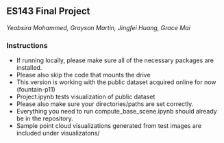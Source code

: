 ## ES143 Final Project
*Yeabsira Mohammed, Grayson Martin, Jingfei Huang, Grace Mai*

### Instructions
- If running locally, please make sure all of the necessary packages are installed.
- Please also skip the code that mounts the drive
- This version is working with the public dataset acquired online for now (fountain-p11)
- Project.ipynb tests visualization of public dataset
- Please also make sure your directories/paths are set correctly. 
- Everything you need to run compute_base_scene.ipynb should already be in the repository.
- Sample point cloud visualizations generated from test images are included under visualizatons/
